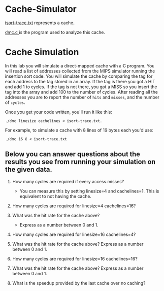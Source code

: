 # Cache-Simulator
[isort-trace.txt](https://github.com/adamalston/Cache-Simulation/blob/master/isort-trace.txt) represents a cache.

[dmc.c ](https://github.com/adamalston/Cache-Simulation/blob/master/dmc.c) is the program used to analyze this cache.

# Cache Simulation


In this lab you will simulate a direct-mapped cache with a C program.
You will read a list of addresses collected from the MIPS simulator
running the insertion sort code. You will simulate the cache by comparing
the tag for each address to the tag stored in an array. If the tag is there
you got a HIT and add 1 to cycles. If the tag is not there, you got a MISS
so you insert the tag into the array and add 100 to the number of cycles. After
reading all the addresses you are to report the number of `hits` and `misses`, and
the number of `cycles`.

Once you get your code written, you'll run it like this: 

```
./dmc linesize cachelines < isort-trace.txt.
```

For example, to simulate a cache with 8 lines of 16 bytes each you'd use:

```
./dmc 16 8 < isort-trace.txt
```

## Below you can answer questions about the results you see from running your simulation on the given data.

1.  How many cycles are required if every access misses?
    - You can measure this by setting linesize=4 and cachelines=1. This is
equivalent to not having the cache.

2.  How many cycles are required for linesize=4 cachelines=16?

3.  What was the hit rate for the cache above?
    * Express as a number between 0 and 1.

4.  How many cycles are required for linesize=16 cachelines=4?

5.  What was the hit rate for the cache above?
Express as a number between 0 and 1.

6.  How many cycles are required for linesize=16 cachelines=16?

7. What was the hit rate for the cache above?
Express as a number between 0 and 1.

8. What is the speedup provided by the last cache over no caching?

